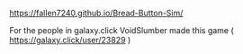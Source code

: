 https://fallen7240.github.io/Bread-Button-Sim/

For the people in galaxy.click VoidSlumber made this game
( https://galaxy.click/user/23829 )
